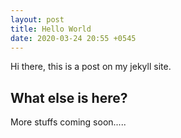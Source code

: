 ```yaml
---
layout: post
title: Hello World
date: 2020-03-24 20:55 +0545
---
```


Hi there, this is a post on my jekyll site.


## What else is here?

More stuffs coming soon.....

